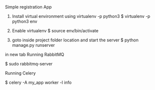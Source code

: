 Simple registration App

1. Install virtual environment using
	virtualenv -p python3 <environment name>
	$ virtualenv -p python3 env

2. Enable virtualenv 
 	$ source env/bin/activate

3. goto inside project folder  location and start the server
	$ python manage.py runserver


in new tab Running RabbitMQ

$ sudo rabbitmq-server

Running Celery

$ celery -A my_app worker -l info